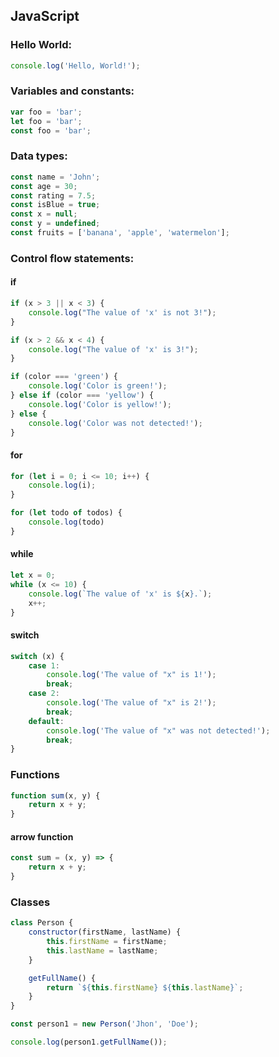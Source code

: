 ## JavaScript

### Hello World:
```javascript
console.log('Hello, World!');
```

### Variables and constants:
```javascript
var foo = 'bar';
let foo = 'bar';
const foo = 'bar';
```

### Data types:
```javascript
const name = 'John';
const age = 30;
const rating = 7.5;
const isBlue = true;
const x = null;
const y = undefined;
const fruits = ['banana', 'apple', 'watermelon'];
```

### Control flow statements:
#### if
```javascript
if (x > 3 || x < 3) {
    console.log("The value of 'x' is not 3!");
}
```

```javascript
if (x > 2 && x < 4) {
    console.log("The value of 'x' is 3!");
}
```

```javascript
if (color === 'green') {
    console.log('Color is green!');
} else if (color === 'yellow') {
    console.log('Color is yellow!');
} else {
    console.log('Color was not detected!');
}
```

#### for
```javascript
for (let i = 0; i <= 10; i++) {
    console.log(i);
}
```

```javascript
for (let todo of todos) {
    console.log(todo)
}
```

#### while
```javascript
let x = 0;
while (x <= 10) {
    console.log(`The value of 'x' is ${x}.`);
    x++;
}
```

#### switch
```javascript
switch (x) {
    case 1:
        console.log('The value of "x" is 1!');
        break;
    case 2:
        console.log('The value of "x" is 2!');
        break;
    default:
        console.log('The value of "x" was not detected!');
        break;
}
```

### Functions
```javascript
function sum(x, y) {
    return x + y;
}
```

#### arrow function
```javascript
const sum = (x, y) => {
    return x + y;
}
```

### Classes
```javascript
class Person {
    constructor(firstName, lastName) {
        this.firstName = firstName;
        this.lastName = lastName;
    }

    getFullName() {
        return `${this.firstName} ${this.lastName}`;
    }
}

const person1 = new Person('Jhon', 'Doe');

console.log(person1.getFullName());
```

